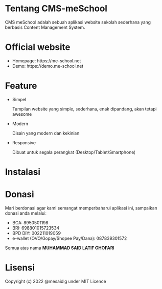 # Tentang CMS-meSchool

CMS meSchool adalah sebuah aplikasi website sekolah sederhana yang berbasis Content Management System.

# Official website

 <ul>
     <li>Homepage: https://me-school.net</li>
     <li>Demo: https://demo.me-school.net</li>
 </ul>

# Feature

 <ul>
     <li>Simpel
         <p>Tampilan website yang simple, sederhana, enak dipandang, akan tetapi awesome</p>
     </li>
     <li>Modern
         <p>Disain yang modern dan kekinian</p>
     </li>
     <li>Responsive
         <p>Dibuat untuk segala perangkat (Desktop/Tablet/Smartphone)</p>
     </li>
 </ul>

# Instalasi

# Donasi

Mari berdonasi agar kami semangat memperbaharui aplikasi ini, sampaikan donasi anda melalui:

<ul>
    <li>BCA: 8950501198</li>
    <li>BRI: 698801015723534</li>
    <li>BPD DIY: 002211019059</li>
    <li>e-wallet (OVO/Gopay/Shopee Pay/Dana): 087839301572</li>
</ul>
    Semua atas nama <strong>MUHAMMAD SAID LATIF GHOFARI</strong>

# Lisensi

Copyright (c) 2022 @mesaidlg under MIT Licence
